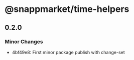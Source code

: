 # @snappmarket/time-helpers

## 0.2.0
### Minor Changes

- 4bf49e8: First minor package publish with change-set
